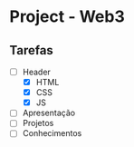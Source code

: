# Project - Web3

## Tarefas

- [ ] Header
    - [x] HTML
    - [x] CSS
    - [x] JS
- [ ] Apresentação
- [ ] Projetos
- [ ] Conhecimentos